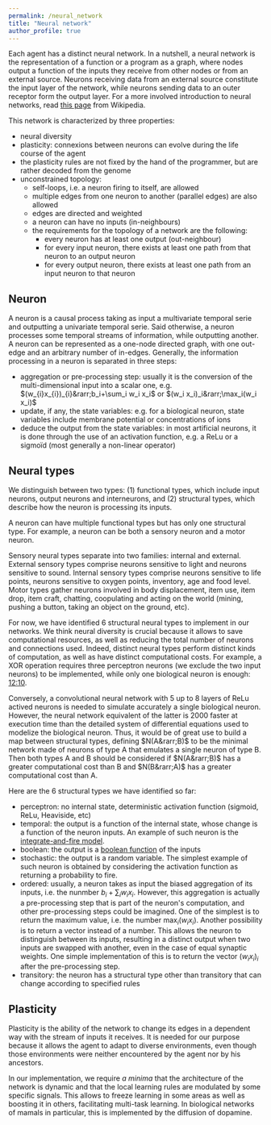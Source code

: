 ```yaml
---
permalink: /neural_network
title: "Neural network"
author_profile: true
---
```


Each agent has a distinct neural network.
In a nutshell, a neural network is the representation of a function or a program as a graph, where nodes output a function of the inputs they receive from other nodes or from an external source.
Neurons receiving data from an external source constitute the input layer of the network, while neurons sending data to an outer receptor form the output layer.
For a more involved introduction to neural networks, read [this page](https://en.wikipedia.org/wiki/Neural_network) from Wikipedia.
<!-- If you have already read the [Wikipedia](https://en.wikipedia.org/wiki/Neural_network) page about neural networks, or are familiar with the concept, and still asking yourself what a neural network is in a more abstract language, you might slip over to this [link](/esoteric_neural_network). -->

This network is characterized by three properties:
* neural diversity
* plasticity: connexions between neurons can evolve during the life course of the agent
* the plasticity rules are not fixed by the hand of the programmer, but are rather decoded from the genome
* unconstrained topology:
    * self-loops, i.e. a neuron firing to itself, are allowed
    * multiple edges from one neuron to another (parallel edges) are also allowed
    * edges are directed and weighted
    * a neuron can have no inputs (in-neighbours)
    * the requirements for the topology of a network are the following:
        * every neuron has at least one output (out-neighbour)
        * for every input neuron, there exists at least one path from that neuron to an output neuron
        * for every output neuron, there exists at least one path from an input neuron to that neuron

## Neuron
A neuron is a causal process taking as input a multivariate temporal serie and outputting a univariate temporal serie.
Said otherwise, a neuron processes some temporal streams of information, while outputting another.
A neuron can be represented as a one-node directed graph, with one out-edge and an arbitrary number of in-edges.
Generally, the information processing in a neuron is separated in three steps:
* aggregation or pre-processing step: usually it is the conversion of the multi-dimensional input into a scalar one, e.g. $(w_{i}x_{i})_{i}&rarr;b_i+\sum_i w_i x_i$ or $(w_i x_i)_i&rarr;\max_i(w_i x_i)$
* update, if any, the state variables: e.g. for a biological neuron, state variables include membrane potential or concentrations of ions
* deduce the output from the state variables: in most artificial neurons, it is done through the use of an activation function, e.g. a ReLu or a sigmoïd (most generally a non-linear operator)

## Neural types
We distinguish between two types:
(1) functional types, which include input neurons, output neurons and interneurons, and (2) structural types, which describe how the neuron is processing its inputs.

A neuron can have multiple functional types but has only one structural type.
For example, a neuron can be both a sensory neuron and a motor neuron.

Sensory neural types separate into two families: internal and external.
External sensory types comprise neurons sensitive to light and neurons sensitive to sound.
Internal sensory types comprise neurons sensitive to life points, neurons sensitive to oxygen points, inventory, age and food level.
Motor types gather neurons involved in body displacement, item use, item drop, item craft, chatting, coopulating and acting on the world (mining, pushing a button, taking an object on the ground, etc).

For now, we have identified 6 structural neural types to implement in our networks.
We think neural diversity is crucial because it allows to save computational resources, as well as reducing the total number of neurons and connections used.
Indeed, distinct neural types perform distinct kinds of computation, as well as have distinct computational costs.
For example, a XOR operation requires three perceptron neurons (we exclude the two input neurons) to be implemented, while only one biological neuron is enough: [12:10](https://www.youtube.com/watch?v=hmtQPrH-gC4&t=1s&ab_channel=ArtemKirsanov).

Conversely, a convolutional neural network with 5 up to 8 layers of ReLu actived neurons is needed to simulate accurately a single biological neuron.
However, the neural network equivalent of the latter is 2000 faster at execution time than the detailed system of differential equations used to modelize the biological neuron.
Thus, it would be of great use to build a map between structural types, defining $N(A&rarr;B)$ to be the minimal network made of neurons of type A that emulates a single neuron of type B.
Then both types A and B should be considered if $N(A&rarr;B)$ has a greater computational cost than B and $N(B&rarr;A)$ has a greater computational cost than A.

Here are the 6 structural types we have identified so far:
* perceptron: no internal state, deterministic activation function (sigmoid, ReLu, Heaviside, etc)
* temporal: the output is a function of the internal state, whose change is a function of the neuron inputs. An example of such neuron is the [integrate-and-fire model](https://neuronaldynamics.epfl.ch/online/Ch1.S3.html).
* boolean: the output is a [boolean function](https://en.wikipedia.org/wiki/Boolean_function) of the inputs
* stochastic: the output is a random variable. The simplest example of such neuron is obtained by considering the activation function as returning a probability to fire.
* ordered: usually, a neuron takes as input the biased aggregation of its inputs, i.e. the nunmber $b_{i}+\sum_{i}w_{i}x_{i}$. However, this aggregation is actually a pre-processing step that is part of the neuron's computation, and other pre-processing steps could be imagined. One of the simplest is to return the maximum value, i.e. the number $\max_{i}(w_{i}x_{i})$. Another possibility is to return a vector instead of a number. This allows the neuron to distinguish between its inputs, resulting in a distinct output when two inputs are swapped with another, even in the case of equal synaptic weights. One simple implementation of this is to return the vector $(w_{i}x_{i})_{i}$ after the pre-processing step.
* transitory: the neuron has a structural type other than transitory that can change according to specified rules

## Plasticity
Plasticity is the ability of the network to change its edges in a dependent way with the stream of inputs it receives.
It is needed for our purpose because it allows the agent to adapt to diverse environments, even though those environments were neither encountered by the agent nor by his ancestors.

In our implementation, we require _a minima_ that the architecture of the network is dynamic and that the local learning rules are modulated by some specific signals.
This allows to freeze learning in some areas as well as boosting it in others, facilitating multi-task learning.
In biological networks of mamals in particular, this is implemented by the diffusion of dopamine.

